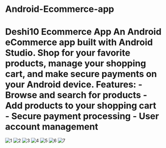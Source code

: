 # Android-Ecommerce-app

# Deshi10 Ecommerce App  An Android eCommerce app built with Android Studio. Shop for your favorite products, manage your shopping cart, and make secure payments on your Android device.  Features: - Browse and search for products - Add products to your shopping cart - Secure payment processing - User account management
![1](https://github.com/Sonykhan1121/Mcq_question_answer/assets/45848552/85a65240-c372-4e5c-94bb-fbfbe09d44f2) ![2](https://github.com/Sonykhan1121/Mcq_question_answer/assets/45848552/75a4eb6d-72b1-4cc5-a976-aa7d35106931) ![3](https://github.com/Sonykhan1121/Android-Ecommerce-app/assets/45848552/ef0784ca-61dc-464f-a9d3-9099d7d90e85) ![4](https://github.com/Sonykhan1121/Android-Ecommerce-app/assets/45848552/4d324f4a-034c-43bd-af7a-c7336b578306) ![5](https://github.com/Sonykhan1121/Android-Ecommerce-app/assets/45848552/8d8886f6-ccd0-4f90-874f-d0c6c636670a) ![6](https://github.com/Sonykhan1121/Android-Ecommerce-app/assets/45848552/30e1221a-fc7d-4d86-a960-682c6ad6a919) ![7](https://github.com/Sonykhan1121/Android-Ecommerce-app/assets/45848552/b756504a-e6c7-4b8e-8ee7-403e7f03bbee)




